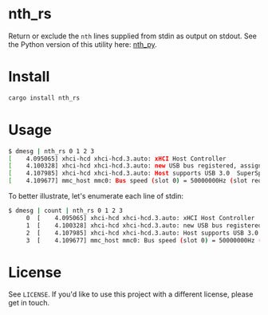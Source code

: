 # nth_rs
Return or exclude the `nth` lines supplied from stdin as output on stdout. See the Python version of this utility here: [nth_py](https://github.com/alexdelorenzo/nth_py).

# Install

```bash
cargo install nth_rs
```

# Usage

```bash
$ dmesg | nth_rs 0 1 2 3
[    4.095065] xhci-hcd xhci-hcd.3.auto: xHCI Host Controller
[    4.100328] xhci-hcd xhci-hcd.3.auto: new USB bus registered, assigned bus number 4
[    4.107985] xhci-hcd xhci-hcd.3.auto: Host supports USB 3.0  SuperSpeed
[    4.109677] mmc_host mmc0: Bus speed (slot 0) = 50000000Hz (slot req 52000000Hz, actual 50000000HZ div = 0)

```

To better illustrate, let's enumerate each line of stdin:

```bash
$ dmesg | count | nth_rs 0 1 2 3
     0  [    4.095065] xhci-hcd xhci-hcd.3.auto: xHCI Host Controller
     1  [    4.100328] xhci-hcd xhci-hcd.3.auto: new USB bus registered, assigned bus number 4
     2  [    4.107985] xhci-hcd xhci-hcd.3.auto: Host supports USB 3.0  SuperSpeed
     3  [    4.109677] mmc_host mmc0: Bus speed (slot 0) = 50000000Hz (slot req 52000000Hz, actual 50000000HZ div = 0)
```

# License
See `LICENSE`. If you'd like to use this project with a different license, please get in touch.
